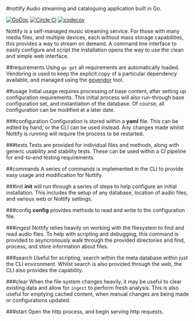 #nottify
Audio streaming and cataloguing application built in Go.

[![GoDoc](https://godoc.org/github.com/cloudcloud/nottify?status.svg)](https://godoc.org/github.com/cloudcloud/nottify)
[![Circle CI](https://circleci.com/gh/cloudcloud/nottify.svg?style=svg)](https://circleci.com/gh/cloudcloud/nottify)
[![codecov](https://codecov.io/gh/cloudcloud/nottify/branch/master/graph/badge.svg)](https://codecov.io/gh/cloudcloud/nottify)

Nottify is a self-managed music streaming service. For those with many media files, and multiple devices, each without
mass storage capabilities, this provides a way to stream on demand. A command line interface to easily configure and
script the installation opens the way to use the clean and simple web interface.

##requirements
Using ``go get`` all requirements are automatically loaded. Vendoring is used to keep the explicit copy of a
particular dependency available, and managed using the [govendor](https://github.com/kardianos/govendor) tool.

##usage
Initial usage requires processing of base content, after setting up configuration requirements. This
initial process will also run-through base configuration set, and instantiation of the database. Of
course, all configuration can be modified at a later date.

###configuration
Configuration is stored within a **yaml** file. This can be edited by hand, or the CLI can be used
instead. Any changes made whilst Nottify is running will require the process to be restarted.

###tests
Tests are provided for individual files and methods, along with generic usability and stability tests.
These can be used within a CI pipeline for end-to-end testing requirements.

##commands
A series of commands is implemented in the CLI to provide easy usage and modification for Nottify.

###init
**init** will run through a series of steps to help configure an initial installation. This includes
the setup of any database, location of audio files, and various web or Nottify settings.

###config
**config** provides methods to read and write to the configuration file.

###ingest
Nottify relies heavily on working with the filesystem to find and read audio files. To help with
scripting and debugging, this command is provided to asyncronously walk through the provided directories
and find, process, and store information about files.

###search
Useful for scripting, search within the meta database within just the CLI environment. Whilst search
is also provided through the web, the CLI also provides the capability.

###clear
When the file system changes heavily, it may be useful to clear existing data and allow for ``ingest``
to perform fresh analysis. This is also useful for emptying cached content, when manual changes are
being made or configurations updated.

###start
Open the http process, and begin serving http requests.
